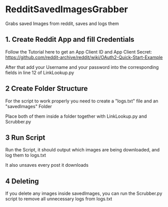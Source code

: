 # RedditSavedImagesGrabber
Grabs saved Images from reddit, saves and logs them


## 1. Create Reddit App and fill Credentials
Follow the Tutorial here to get an App Client ID and App Client Secret:
https://github.com/reddit-archive/reddit/wiki/OAuth2-Quick-Start-Example

After that add your Username and your password into the corresponding fields in line 12 of LinkLookup.py

## 2 Create Folder Structure
For the script to work properly you need to create a "logs.txt" file and an "savedImages" Folder

Place both of them inside a folder together with LinkLookup.py and Scrubber.py

## 3 Run Script
Run the Script, it should output which images are being downloaded, and log them to logs.txt

It also unsaves every post it downloads

## 4 Deleting
If you delete any images inside savedImages, you can run the Scrubber.py script to remove all unnecessary logs from logs.txt

